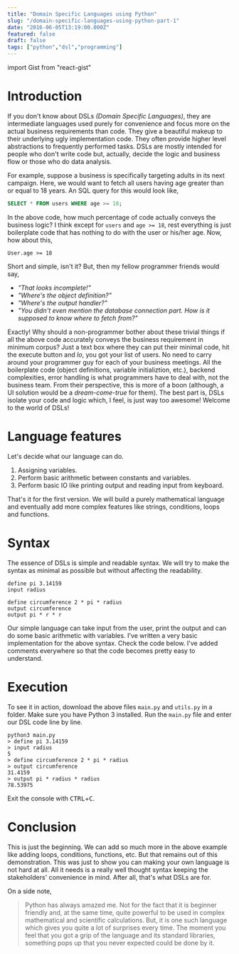 ```yaml
---
title: "Domain Specific Languages using Python"
slug: "/domain-specific-languages-using-python-part-1"
date: "2016-06-05T13:19:00.000Z"
featured: false
draft: false
tags: ["python","dsl","programming"]
---
```


import Gist from "react-gist"

# Introduction

If you don't know about DSLs _(Domain Specific Languages)_, they are intermediate languages used purely for convenience and focus more on the actual business requirements than code. They give a beautiful makeup to their underlying ugly implementation code. They often provide higher level abstractions to frequently performed tasks. DSLs are mostly intended for people who don't write code but, actually, decide the logic and business flow or those who do data analysis.

For example, suppose a business is specifically targeting adults in its next campaign. Here, we would want to fetch all users having age greater than or equal to 18 years. An SQL query for this would look like,
```sql
SELECT * FROM users WHERE age >= 18;
```
In the above code, how much percentage of code actually conveys the business logic? I think except for `users` and `age >= 18`, rest everything is just boilerplate code that has nothing to do with the user or his/her age. Now, how about this,
```
User.age >= 18
```
Short and simple, isn't it? But, then my fellow programmer friends would say,

* _"That looks incomplete!"_
* _"Where's the object definition?"_
* _"Where's the output handler?"_
* _"You didn't even mention the database connection part. How is it supposed to know where to fetch from?"_

Exactly! Why should a non-programmer bother about these trivial things if all the above code accurately conveys the business requirement in minimum corpus? Just a text box where they can put their minimal code, hit the execute button and _lo_, you got your list of users. No need to carry around your programmer guy for each of your business meetings. All the boilerplate code (object definitions, variable initializtion, etc.), backend complexities, error handling is what programmers have to deal with, not the business team. From their perspective, this is more of a boon (although, a UI solution would be a _dream-come-true_ for them). The best part is, DSLs isolate your code and logic which, I feel, is just way too awesome! Welcome to the world of DSLs!

# Language features

Let's decide what our language can do.

1. Assigning variables.
2. Perform basic arithmetic between constants and variables.
3. Perform basic IO like printing output and reading input from keyboard.

That's it for the first version. We will build a purely mathematical language and eventually add more complex features like strings, conditions, loops and functions.

# Syntax

The essence of DSLs is simple and readable syntax. We will try to make the syntax as minimal as possible but without affecting the readability.

```{numberLines: true}
define pi 3.14159
input radius

define circumference 2 * pi * radius
output circumference
output pi * r * r
```

Our simple language can take input from the user, print the output and can do some basic arithmetic with variables. I've written a very basic implementation for the above syntax. Check the code below. I've added comments everywhere so that the code becomes pretty easy to understand.

<Gist id="b79980055bb7a9e56e9476e9a19a5ead" />

# Execution

To see it in action, download the above files `main.py` and `utils.py` in a folder. Make sure you have Python 3 installed. Run the `main.py` file and enter our DSL code line by line.
```bash{outputLines: 2-9}
python3 main.py
> define pi 3.14159
> input radius
5
> define circumference 2 * pi * radius
> output circumference
31.4159
> output pi * radius * radius
78.53975
```
Exit the console with <kbd>CTRL</kbd>+<kbd>C</kbd>.

# Conclusion
This is just the beginning. We can add so much more in the above example like adding loops, conditions, functions, etc. But that remains out of this demonstration. This was just to show you can making your own language is not hard at all. All it needs is a really well thought syntax keeping the stakeholders' convenience in mind. After all, that's what DSLs are for.

On a side note,
> Python has always amazed me. Not for the fact that it is beginner friendly and, at the same time, quite powerful to be used in complex mathematical and scientific calculations. But, it is one such language which gives you quite a lot of surprises every time. The moment you feel that you got a grip of the language and its standard libraries, something pops up that you never expected could be done by it.
